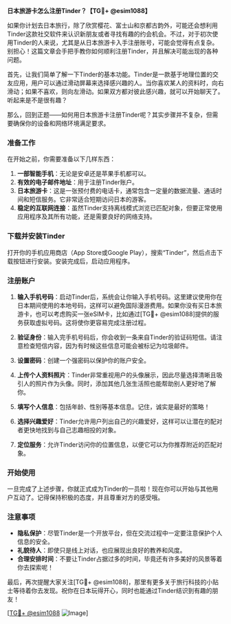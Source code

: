 **日本旅游卡怎么注册Tinder？【TG💪+ @esim1088】**

如果你计划去日本旅行，除了欣赏樱花、富士山和京都古韵外，可能还会想利用Tinder这款社交软件来认识新朋友或者寻找有趣的约会机会。不过，对于初次使用Tinder的人来说，尤其是从日本旅游卡入手注册账号，可能会觉得有点复杂。别担心！这篇文章会手把手教你如何顺利注册Tinder，并且解决可能出现的各种问题。

首先，让我们简单了解一下Tinder的基本功能。Tinder是一款基于地理位置的交友应用，用户可以通过滑动屏幕来选择感兴趣的人。当你喜欢某人的资料时，向右滑动；如果不喜欢，则向左滑动。如果双方都对彼此感兴趣，就可以开始聊天了。听起来是不是很有趣？

那么，回到正题——如何用日本旅游卡注册Tinder呢？其实步骤并不复杂，但需要确保你的设备和网络环境满足要求。

### 准备工作

在开始之前，你需要准备以下几样东西：

1. **一部智能手机**：无论是安卓还是苹果手机都可以。
2. **有效的电子邮件地址**：用于注册Tinder账户。
3. **日本旅游卡**：这是一张预付费的电话卡，通常包含一定量的数据流量、通话时间和短信服务。它非常适合短期访问日本的游客。
4. **稳定的互联网连接**：虽然Tinder支持离线模式浏览已匹配对象，但要正常使用应用程序及其所有功能，还是需要良好的网络支持。

### 下载并安装Tinder

打开你的手机应用商店（App Store或Google Play），搜索“Tinder”，然后点击下载按钮进行安装。安装完成后，启动应用程序。

### 注册账户

1. **输入手机号码**：启动Tinder后，系统会让你输入手机号码。这里建议使用你在日本期间使用的本地号码，这样可以避免国际漫游费用。如果你没有买日本旅游卡，也可以考虑购买一张eSIM卡，比如通过[TG💪+ @esim1088]提供的服务获取虚拟号码。这将使你更容易完成注册过程。
   
2. **验证身份**：输入完手机号码后，你会收到一条来自Tinder的验证码短信。请注意检查短信内容，因为有时候这些信息可能会被标记为垃圾邮件。

3. **设置密码**：创建一个强密码以保护你的账户安全。

4. **上传个人资料照片**：Tinder非常重视用户的头像展示，因此尽量选择清晰且吸引人的照片作为头像。同时，添加其他几张生活照也能帮助别人更好地了解你。

5. **填写个人信息**：包括年龄、性别等基本信息。记住，诚实是最好的策略！

6. **选择兴趣爱好**：Tinder允许用户列出自己的兴趣爱好，这样可以让潜在的配对者更快地找到与自己志趣相投的对象。

7. **定位服务**：允许Tinder访问你的位置信息，以便它可以为你推荐附近的匹配对象。

### 开始使用

一旦完成了上述步骤，你就正式成为Tinder的一员啦！现在你可以开始与其他用户互动了。记得保持积极的态度，并且尊重对方的感受哦。

### 注意事项

- **隐私保护**：尽管Tinder是一个开放平台，但在交流过程中一定要注意保护个人信息的安全。
- **礼貌待人**：即使只是线上对话，也应展现出良好的教养和风度。
- **合理安排时间**：不要让Tinder占据过多的时间，毕竟还有许多美好的风景等着你去探索呢！

最后，再次提醒大家关注[TG💪+ @esim1088]，那里有更多关于旅行科技的小贴士等待着你去发现。祝你在日本玩得开心，同时也能通过Tinder结识到有趣的朋友！

[[TG💪+ @esim1088](https://t.me/s/esim1088) ![Image](https://i.postimg.cc/4NQfJmqS/Snipaste-2025-05-13-00-14-12.png)]